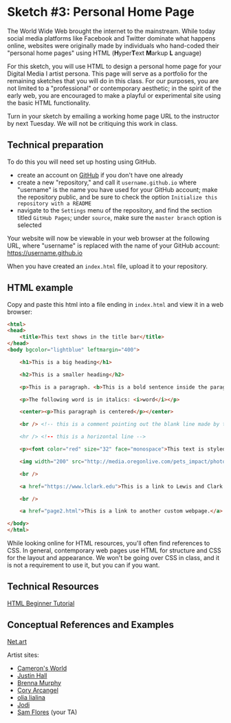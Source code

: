 # Sketch #3: Personal Home Page

The World Wide Web brought the internet to the mainstream. While today social media platforms like Facebook and Twitter dominate what happens online, websites were originally made by individuals who hand-coded their "personal home pages" using HTML (**H**yper**T**ext **M**arkup **L** anguage)

For this sketch, you will use HTML to design a personal home page for your Digital Media I artist persona. This page will serve as a portfolio for the remaining sketches that you will do in this class. For our purposes, you are not limited to a "professional" or contemporary aesthetic; in the spirit of the early web, you are encouraged to make a playful or experimental site using the basic HTML functionality.

Turn in your sketch by emailing a working home page URL to the instructor by next Tuesday. We will not be critiquing this work in class.


## Technical preparation

To do this you will need set up hosting using GitHub.
- create an account on [GitHub](http://github.com/) if you don't have one already
- create a new "repository," and call it `username.github.io` where "username" is the name you have used for your GitHub account; make the repository public, and be sure to check the option `Initialize this repository with a README`
- navigate to the `Settings` menu of the repository, and find the section titled `GitHub Pages`; under `source`, make sure the `master branch` option is selected

Your website will now be viewable in your web browser at the following URL, where "username" is replaced with the name of your GitHub account: https://username.github.io

When you have created an `index.html` file, upload it to your repository.



## HTML example

Copy and paste this html into a file ending in `index.html` and view it in a web browser:
```html
<html>
<head>
    <title>This text shows in the title bar</title>
</head>
<body bgcolor="lightblue" leftmargin="400">

    <h1>This is a big heading</h1>

    <h2>This is a smaller heading</h2>

    <p>This is a paragraph. <b>This is a bold sentence inside the paragraph.</b></p>

    <p>The following word is in italics: <i>word</i></p>

    <center><p>This paragraph is centered</p></center>

    <br /> <!-- this is a comment pointing out the blank line made by the <br /> tag

    <hr /> <!-- this is a horizontal line -->

    <p><font color="red" size="32" face="monospace">This text is styled</font></p>        

    <img width="200" src="http://media.oregonlive.com/pets_impact/photo/14221164-large.jpg" /> <!-- this is an image of Pio -->

    <br />

    <a href="https://www.lclark.edu">This is a link to Lewis and Clark College</a>

    <br />

    <a href="page2.html">This is a link to another custom webpage.</a>    

</body>
</html>
```

While looking online for HTML resources, you'll often find references to CSS. In general, contemporary web pages use HTML for structure and CSS for the layout and appearance. We won't be going over CSS in class, and it is not a requirement to use it, but you can if you want.


## Technical Resources

[HTML Beginner Tutorial](https://htmldog.com/guides/html/beginner/)

## Conceptual References and Examples

[Net.art](https://en.wikipedia.org/wiki/Net.art)

Artist sites:
- [Cameron's World](https://www.cameronsworld.net)
- [Justin Hall](http://links.net/re/)
- [Brenna Murphy](http://bmruernpnhay.com)
- [Cory Arcangel](http://www.coryarcangel.com)
- [olia lialina](http://art.teleportacia.org)
- [Jodi](http://wwwwwwwww.jodi.org)
- [Sam Flores](https://pinkphantoms.github.io/hypertext/) (your TA)
